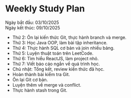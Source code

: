 # Weekly Study Plan

Ngày bắt đầu: 03/10/2025  
Ngày kết thúc: 09/10/2025  

- Thứ 2: Ôn lại kiến thức Git, thực hành branch và merge.  
- Thứ 3: Học Java OOP, làm bài tập inheritance.  
- Thứ 4: Thực hành SQL cơ bản và join nhiều bảng.  
- Thứ 5: Luyện thuật toán trên LeetCode.  
- Thứ 6: Tìm hiểu ReactJS, làm project nhỏ.  
- Thứ 7: Viết báo cáo ngắn về quá trình học.  
- Chủ nhật: Tổng kết, review kiến thức đã học.
- Hoàn thành bài kiểm tra Git.
- Ôn lại Git cơ bản.
- Luyện thêm về merge và conflict.
- Thực hành stash trong Git.
